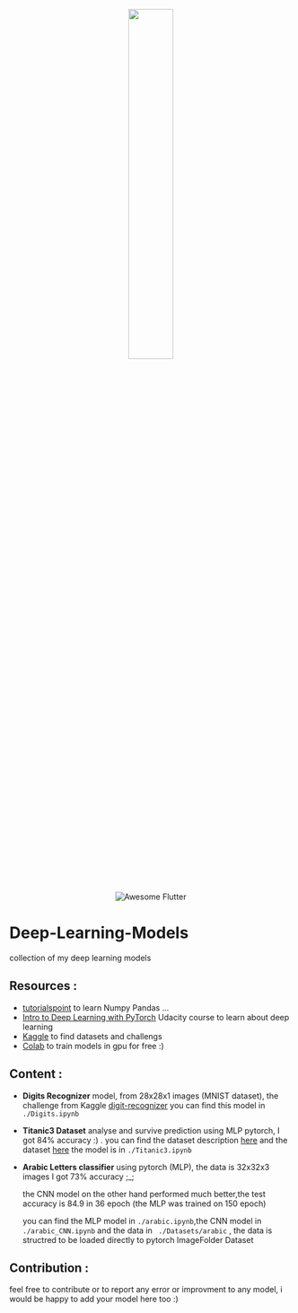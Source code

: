 <p align="center"><img width="40%" src="https://github.com/yunjey/pytorch-tutorial/blob/master/logo/pytorch_logo_2018.svg" /></p>
<p align="center"><img alt="Awesome Flutter" src="https://img.shields.io/badge/contributions-welcome-brightgreen.svg?style=flat" /></p>

# Deep-Learning-Models
 collection of my deep learning  models
## Resources :
* [tutorialspoint](https://www.tutorialspoint.com/) to learn Numpy Pandas ...
* [Intro to Deep Learning with PyTorch](https://classroom.udacity.com/courses/ud188) Udacity course to learn about deep learning
* [Kaggle](https://www.kaggle.com) to find datasets and challengs
* [Colab](https://colab.research.google.com) to train models in gpu for free :)
## Content :

* **Digits Recognizer** model, from 28x28x1 images (MNIST dataset), the challenge from Kaggle [digit-recognizer](https://www.kaggle.com/c/digit-recognizer)
  you can find this model in ``` ./Digits.ipynb ```
* **Titanic3 Dataset** analyse and survive prediction using MLP pytorch, I got 84% accuracy :)  .
  you can find the dataset description [here](http://campus.lakeforest.edu/frank/FILES/MLFfiles/Bio150/Titanic/TitanicMETA.pdf)
  and the dataset [here](http://biostat.mc.vanderbilt.edu/wiki/pub/Main/DataSets/titanic3.xls)
  the model is in ``` ./Titanic3.ipynb ```
  
* **Arabic Letters classifier** using pytorch (MLP), the data is 32x32x3 images
  I got 73% accuracy ;_;
  
  the CNN model on the other hand performed much better,the test accuracy is 84.9 in 36 epoch (the MLP was trained on 150 epoch)
  
  you can find the MLP model in ``` ./arabic.ipynb ```,the CNN model in ``` ./arabic_CNN.ipynb ``` and the data in ``` ./Datasets/arabic``` , the data is structred to be loaded directly   to pytorch ImageFolder Dataset

## Contribution :
feel free to contribute or to report any error or improvment to any model, i would be happy to add your model here too :)
